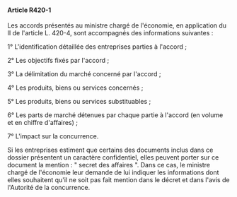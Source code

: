 #### Article R420-1

Les accords présentés au ministre chargé de l'économie, en application du II de l'article L. 420-4, sont accompagnés des informations suivantes :

1° L'identification détaillée des entreprises parties à l'accord ;

2° Les objectifs fixés par l'accord ;

3° La délimitation du marché concerné par l'accord ;

4° Les produits, biens ou services concernés ;

5° Les produits, biens ou services substituables ;

6° Les parts de marché détenues par chaque partie à l'accord (en volume et en chiffre d'affaires) ;

7° L'impact sur la concurrence.

Si les entreprises estiment que certains des documents inclus dans ce dossier présentent un caractère confidentiel, elles peuvent porter sur ce document la mention : " secret des affaires ". Dans ce cas, le ministre chargé de l'économie leur demande de lui indiquer les informations dont elles souhaitent qu'il ne soit pas fait mention dans le décret et dans l'avis de l'Autorité de la concurrence.

